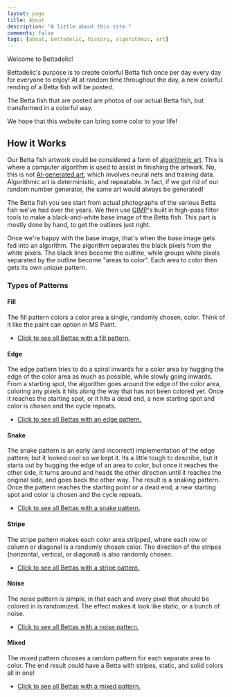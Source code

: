 ```yaml
---
layout: page
title: About
description: "A little about this site."
comments: false
tags: [about, bettadelic, history, algorithmic, art]
---
```


Welcome to Bettadelic!

Bettadelic's purpose is to create colorful Betta fish once per day every day for everyone to enjoy!  At at random time throughout the day, a new colorful rending of a Betta fish will be posted.

The Betta fish that are posted are photos of our actual Betta fish, but transformed in a colorful way.

We hope that this website can bring some color to your life!

## How it Works

Our Betta fish artwork could be considered a form of [algorithmic art](https://en.wikipedia.org/wiki/Algorithmic_art).  This is where a computer algorithm is used to assist in finishing the artwork.  No, this is not [AI-generated art](https://en.wikipedia.org/wiki/Artificial_intelligence_art), which involves neural nets and training data.  Algorithmic art is deterministic, and repeatable.  In fact, if we got rid of our random number generator, the same art would always be generated!

The Betta fish you see start from actual photographs of the various Betta fish we've had over the years.  We then use [GIMP](https://en.wikipedia.org/wiki/GIMP)'s built in high-pass filter tools to make a black-and-white base image of the Betta fish.  This part is mostly done by hand, to get the outlines just right.

Once we're happy with the base image, that's when the base image gets fed into an algorithm.  The algorithm separates the black pixels from the white pixels.  The black lines become the outline, while groups white pixels separated by the outline become "areas to color".  Each area to color then gets its own unique pattern.

### Types of Patterns

#### Fill

The fill pattern colors a color area a single, randomly chosen, color.  Think of it like the paint can option in MS Paint.

* [Click to see all Bettas with a fill pattern.](/tag/fill-pattern/index.html)

#### Edge

The edge pattern tries to do a spiral inwards for a color area by hugging the edge of the color area as much as possible, while slowly going inwards.  From a starting spot, the algorithm goes around the edge of the color area, coloring any pixels it hits along the way that has not been colored yet.  Once it reaches the starting spot, or it hits a dead end, a new starting spot and color is chosen and the cycle repeats.

* [Click to see all Bettas with an edge pattern.](/tag/edge-pattern/index.html)

#### Snake

The snake pattern is an early (and incorrect) implementation of the edge pattern; but it looked cool so we kept it.  Its a little tough to describe, but it starts out by hugging the edge of an area to color, but once it reaches the other side, it turns around and heads the other direction until it reaches the original side, and goes back the other way.  The result is a snaking pattern.  Once the pattern reaches the starting point or a dead end, a new starting spot and color is chosen and the cycle repeats.

* [Click to see all Bettas with a snake pattern.](/tag/snake-pattern/index.html)

#### Stripe

The stripe pattern makes each color area stripped, where each row or column or diagonal is a randomly chosen color.  The direction of the stripes (horizontal, vertical, or diagonal) is also randomly chosen.

* [Click to see all Bettas with a stripe pattern.](/tag/stripe-pattern/index.html)

#### Noise

The noise pattern is simple, in that each and every pixel that should be colored in is randomized.  The effect makes it look like static, or a bunch of noise.

* [Click to see all Bettas with a noise pattern.](/tag/noise-pattern/index.html)

#### Mixed

The mixed pattern chooses a random pattern for each separate area to color.  The end result could have a Betta with stripes, static, and solid colors all in one!

* [Click to see all Bettas with a mixed pattern.](/tag/mixed-pattern/index.html)
